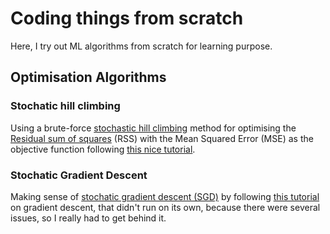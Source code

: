 # Coding things from scratch

Here, I try out ML algorithms from scratch for learning purpose.

## Optimisation Algorithms

### Stochatic hill climbing
Using a brute-force [stochastic hill climbing](https://en.wikipedia.org/wiki/Stochastic_hill_climbing) method  for optimising the [Residual sum of squares](https://en.wikipedia.org/wiki/Residual_sum_of_squares) (RSS) with the Mean Squared Error (MSE) as the objective function following [this nice tutorial](https://machinelearningmastery.com/optimize-regression-models/).

### Stochatic Gradient Descent
Making sense of [stochatic gradient descent (SGD)](https://en.wikipedia.org/wiki/Stochastic_gradient_descent) by following [this tutorial](https://regenerativetoday.com/stochastic-gradient-descent-explanation-and-complete-implementation-from-scratch/) on gradient descent, that didn't run on its own, because there were several issues, so I really had to get behind it.